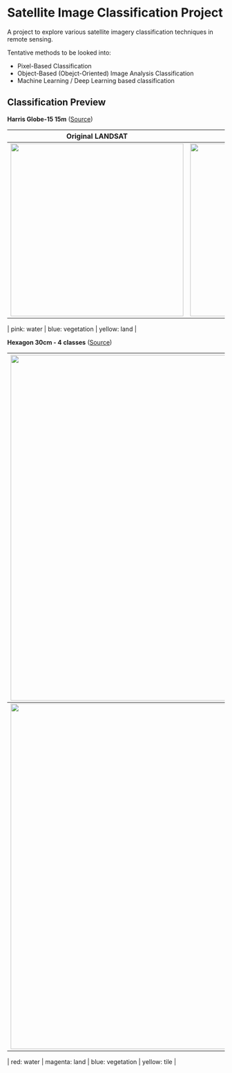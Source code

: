 # Satellite Image Classification Project

A project to explore various satellite imagery classification techniques in remote sensing.

Tentative methods to be looked into:
- Pixel-Based Classification
- Object-Based (Obejct-Oriented) Image Analysis Classification
- Machine Learning / Deep Learning based classification

## Classification Preview

**Harris Globe-15 15m**
([Source](http://datasearch.mapmart.com/DownloadArea/Mapmart_Samples/Globe15_Tiff.zip))

| Original LANDSAT | Classification (3-Classes) |
|:-:	|:-:	|
| <img src="https://github.com/samsonxian/Satellite-Image-Classification/blob/master/image/sample1.jpg?raw=true" width="400"  />  	|  <img src="https://github.com/samsonxian/Satellite-Image-Classification/blob/master/image/sample1-classified.jpg?raw=true" width="400"  /> 	||

| pink: water | blue: vegetation | yellow: land |


**Hexagon 30cm - 4 classes**
([Source](http://datasearch.mapmart.com/DownloadArea/Mapmart_samples/Hexagon/Hexagon_1foot_sample.zip))

|  <img src="https://github.com/samsonxian/Satellite-Image-Classification/blob/master/image/sample2.jpg?raw=true" width="800"  />  	|
|:-:	|
|  <img src="https://github.com/samsonxian/Satellite-Image-Classification/blob/master/image/sample2-classified.jpg?raw=true" width="800"  /> 	||

| red: water | magenta: land | blue: vegetation | yellow: tile |

